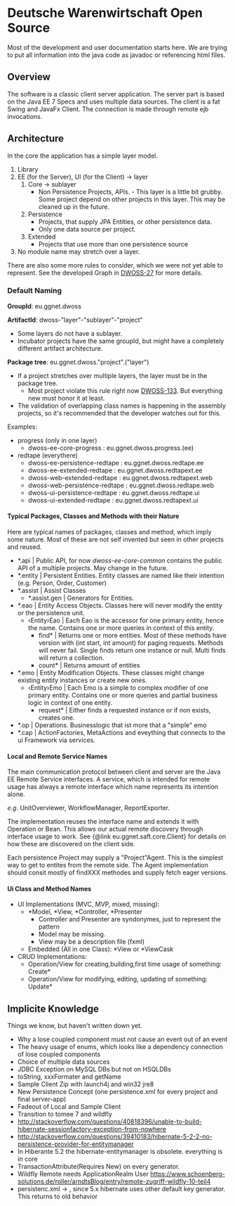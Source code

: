 Deutsche Warenwirtschaft Open Source
====================================

Most of the development and user documentation starts here. We are trying to put
all information into the java code as javadoc or referencing html files.

Overview
--------

The software is a classic client server application. The server part is based on
the Java EE 7 Specs and uses multiple data sources. The client is a fat Swing and
JavaFx Client. The connection is made through remote ejb invocations.

Architecture
------------

In the core the application has a simple layer model.

1. Library
2. EE (for the Server), UI (for the Client) -> layer
	1. Core -> sublayer
		- Non Persistence Projects, APIs.
                - This layer is a little bit grubby. Some project depend on other projects in this layer. This may be cleaned up in the future.
	2. Persistence
		- Projects, that supply JPA Entities, or other persistence data.
		- Only one data source per project.
	2. Extended
		- Projects that use more than one persistence source
3. No module name may stretch over a layer.

There are also some more rules to consider, which we were not yet able to represent.
See the developed Graph in
 [DWOSS-27](https://jira.cybertron.global/browse/DWOSS-27) for more details.

### Default Naming ###

**GroupId**: eu.ggnet.dwoss

**ArtifactId**: dwoss-"layer"-"sublayer"-"project"

 - Some layers do not have a sublayer.
 - Incubator projects have the same groupId, but might have a completely
   different artifact architecture.

**Package tree**: eu.ggnet.dwoss."project".("layer")

 - If a project stretches over multiple layers, the layer must be in the package tree.
    - Most project violate this rule right now [DWOSS-133](https://jira.cybertron.global/browse/DWOSS-137]). But everything new must honor it at least.
 - The validation of overlapping class names is happening in the assembly projects,
   so it's recommended that the developer watches out for this.

Examples:

 - progress (only in one layer)
    - dwoss-ee-core-progress : eu.ggnet.dwoss.progress.(ee)
 - redtape (everythere)
    - dwoss-ee-persistence-redtape : eu.ggnet.dwoss.redtape.ee
    - dwoss-ee-extended-redtape    : eu.ggnet.dwoss.redtapext.ee
    - dwoss-web-extended-redtape    : eu.ggnet.dwoss.redtapext.web
    - dwoss-web-persistence-redtape    : eu.ggnet.dwoss.redtape.web
    - dwoss-ui-persistence-redtape : eu.ggnet.dwoss.redtape.ui
    - dwoss-ui-extended-redtape    : eu.ggnet.dwoss.redtapext.ui

#### Typical Packages, Classes and Methods with their Nature ####

Here are typical names of packages, classes and method, which imply some nature.
Most of these are not self invented but seen in other projects and reused.

 - \*.api | Public API, for now *dwoss-ee-core-common* contains the public API
   of a multiple projects. May change in the future.
 - \*.entity | Persistent Entities. Entity classes are named like their intention
   (e.g. Person, Order, Customer)
 - \*.assist | Assist Classes
	- \*.assist.gen | Generators for Entities.
 - \*.eao | Entity Access Objects. Classes here will never modify the entity or
   the persistence unit.
	- ‹Entity›Eao | Each Eao is the accessor for one primary entity, hence
          the name. Contains one or more queries in context of this entity.
		- find\* | Returns one or more entities. Most of these methods
                  have version with (int start, int amount) for paging requests.
                  Methods will never fail. Single finds return one instance or null.
                  Multi finds will return a collection.
		- count\* | Returns amount of entities
 - *.emo | Entity Modification Objects. These classes might change existing
   entity instances or create new ones.
	- ‹Entity›Emo | Each Emo is a simple to complex modifier of one primary
          entity. Contains one or more queries and partial business logic in
          context of one entity.
		- request\* | Either finds a requested instance or if non exists,
                  creates one.
 - *.op | Operations. Businesslogic that ist more that a "simple" emo
 - *.cap | ActionFactories, MetaActions and eveything that connects to the ui
   Framework via services.

#### Local and Remote Service Names ####

The main communication protocol between client and server are the Java EE Remote
Service interfaces. A service, which is intended for remote usage has always
a remote interface which name represents its intention alone.

_e.g._ UnitOverviewer, WorkflowManager, ReportExporter.

The implementation reuses the interface name and extends it with Operation or Bean.
This allows our actual remote discovery through interface usage to work.
See {@link eu.ggnet.saft.core.Client} for details on how these are discovered on the
client side.

Each persistence Project may supply a "Project"Agent. This is the simplest way to get
to entites from the remote side. The Agent implementation should consit mostly of
findXXX methodes and supply fetch eager versions.

#### Ui Class and Method Names ####

- UI Implementations (MVC, MVP, mixed, missing):
	- \*Model, \*View, \*Controller, \*Presenter
		- Controller and Presenter are syndonymes, just to represent the pattern
		- Model may be missing.
		- View may be a description file (fxml)
	- Embedded (All in one Class): \*View or \*ViewCask
- CRUD Implementations:
	- Operation/View for creating,building,first time usage of something: Create\*
	- Operation/View for modifying, editing, updating of something: Update\*

Implicite Knowledge
-------------------

Things we know, but haven't written down yet.

 - Why a lose coupled component must not cause an event out of an event
 - The heavy usage of enums, which looks like a dependency connection of lose
   coupled components
 - Choice of multiple data sources
 - JDBC Exception on MySQL DBs but not on HSQLDBs
 - toString, xxxFormater and getName
 - Sample Client Zip with launch4j and win32 jre8
 - New Persistence Concept (one persistence.xml for every project and final server-app)
 - Fadeout of Local and Sample Client
 - Transition to tomee 7 and wildfly
 - http://stackoverflow.com/questions/40818396/unable-to-build-hibernate-sessionfactory-exception-from-nowhere
 - http://stackoverflow.com/questions/39410183/hibernate-5-2-2-no-persistence-provider-for-entitymanager
 - In Hiberante 5.2 the hibernate-entitymanager is obsolete. everything is in core
 - TransactionAttribute(Requires New) on every generator.
 - Wildfly Remote needs ApplicationRealm User https://www.schoenberg-solutions.de/roller/arndtsBlog/entry/remote-zugriff-wildfly-10-teil4
 - persistenc.xml -> <property name="hibernate.id.new_generator_mappings" value="false" /> , since 5.x hibernate uses other default key generator.
   This returns to old behavior
